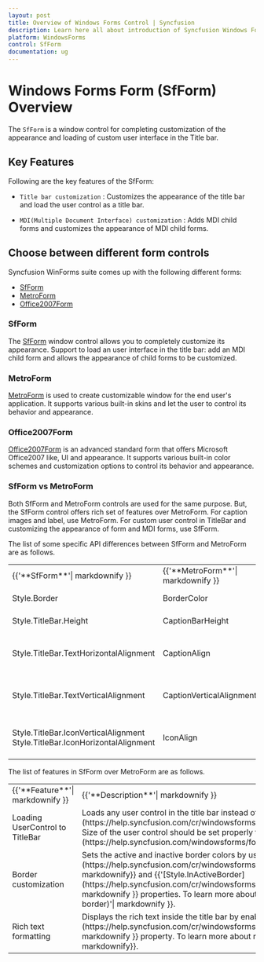 ```yaml
---
layout: post
title: Overview of Windows Forms Control | Syncfusion
description: Learn here all about introduction of Syncfusion Windows Forms Form (SfForm) control, its elements, and more details.
platform: WindowsForms
control: SfForm
documentation: ug
---
```


# Windows Forms Form (SfForm) Overview

The `SfForm` is a window control for completing customization of the appearance and loading of custom user interface in the Title bar.

## Key Features

Following are the key features of the SfForm:

* `Title bar customization` : Customizes the appearance of the title bar and load the user control as a title bar.

* `MDI(Multiple Document Interface) customization` : Adds MDI child forms and customizes the appearance of MDI child forms.


## Choose between different form controls

Syncfusion WinForms suite comes up with the following different forms:

* [SfForm](https://www.syncfusion.com/winforms-ui-controls/form)
* [MetroForm](https://www.syncfusion.com/winforms-ui-controls/metroform)
* [Office2007Form](https://www.syncfusion.com/winforms-ui-controls/office2007form)

### SfForm

The [SfForm](https://help.syncfusion.com/windowsforms/form/overview) window control allows you to completely customize its appearance. Support to load an user interface in the title bar: add an MDI child form and allows the appearance of child forms to be customized.

### MetroForm

[MetroForm](https://help.syncfusion.com/windowsforms/metro-form/overview) is used to create customizable window for the end user's application. It supports various built-in skins and let the user to control its behavior and appearance.

### Office2007Form

[Office2007Form](https://help.syncfusion.com/windowsforms/office2007form/overview) is an advanced standard form that offers Microsoft Office2007 like, UI and appearance. It supports various built-in color schemes and customization options to control its behavior and appearance.

### SfForm vs MetroForm

Both SfForm and MetroForm controls are used for the same purpose. But, the SfForm control offers rich set of features over MetroForm. For caption images and label, use MetroForm. For custom user control in TitleBar and customizing the appearance of form and MDI forms, use SfForm.

The list of some specific API differences between SfForm and MetroForm are as follows.

<table>
<tr>
<td>
{{'**SfForm**'| markdownify }}
</td>
<td>
{{'**MetroForm**'| markdownify }}
</td>
<td>
{{'**Description**'| markdownify }}
</td>
</tr>
<tr>
<td>
Style.Border
</td>
<td>
BorderColor
</td>
<td>
Changes the color of the border. 
</td>
</tr>
<tr>
<td>
Style.TitleBar.Height
</td>
<td>
CaptionBarHeight
</td>
<td>
Increases the title or caption bar height.
</td>
</tr>
<tr>
<td>
Style.TitleBar.TextHorizontalAlignment
</td>
<td>
CaptionAlign
</td>
<td>
Displays the text on the title or caption bar that can be aligned horizontally.
</td>
</tr>
<tr>
<td>
Style.TitleBar.TextVerticalAlignment
</td>
<td>
CaptionVerticalAlignment
</td>
<td>
Displays the text on the title or caption bar that can be aligned vertically.
</td>
</tr>
<tr>
<td>
Style.TitleBar.IconVerticalAlignment
Style.TitleBar.IconHorizontalAlignment
</td>
<td>
IconAlign
</td>
<td>
Displays the icon that can be aligned horizontally or vertically.
</td>
</tr>
</table>

The list of features in SfForm over MetroForm are as follows.

<table>
<tr>
<td>
{{'**Feature**'| markdownify }}
</td>
<td>
{{'**Description**'| markdownify }}
</td>
</tr>
<tr>
<td>
Loading UserControl to TitleBar
</td>
<td>
Loads any user control in the title bar instead of text by using the {{'[TitleBarTextControl](https://help.syncfusion.com/cr/windowsforms/Syncfusion.WinForms.Controls.SfForm.html#Syncfusion_WinForms_Controls_SfForm_TitleBarTextControl)'| markdownify }} property. Size of the user control should be set properly to fit the control within the title bar. To learn more about loading user control to TitleBar in SfForm, refer to {{'[here](https://help.syncfusion.com/windowsforms/form/titlebar#loading-user-control-to-the-title-bar)'| markdownify }}.

</td>
</tr>
<tr>
<td>
Border customization
</td>
<td>
Sets the active and inactive border colors by using the {{'[Style.Border](https://help.syncfusion.com/cr/windowsforms/Syncfusion.WinForms.Controls.Styles.FormVisualStyle.html#Syncfusion_WinForms_Controls_Styles_FormVisualStyle_Border)'| markdownify}} and {{'[Style.InActiveBorder](https://help.syncfusion.com/cr/windowsforms/Syncfusion.WinForms.Controls.Styles.FormVisualStyle.html#Syncfusion_WinForms_Controls_Styles_FormVisualStyle_InactiveBorder)'| markdownify }} properties. To learn more about border customization in SfForm, refer to {{'[here](https://help.syncfusion.com/windowsforms/form/formcustomization#form-border)'| markdownify }}.

</td>
</tr>
<tr>
<td>
Rich text formatting
</td>
<td>
Displays the rich text inside the title bar by enabling the {{'[AllowRichText](https://help.syncfusion.com/cr/windowsforms/Syncfusion.WinForms.Controls.Styles.TitleBarStyleInfo.html#Syncfusion_WinForms_Controls_Styles_TitleBarStyleInfo_AllowRichText)'| markdownify }} property. To learn more about rich text formatting in SfForm, refer to {{'[here](https://help.syncfusion.com/windowsforms/form/titlebar#rich-text-formatting)'| markdownify}}.

</td>
</tr>
</table>
